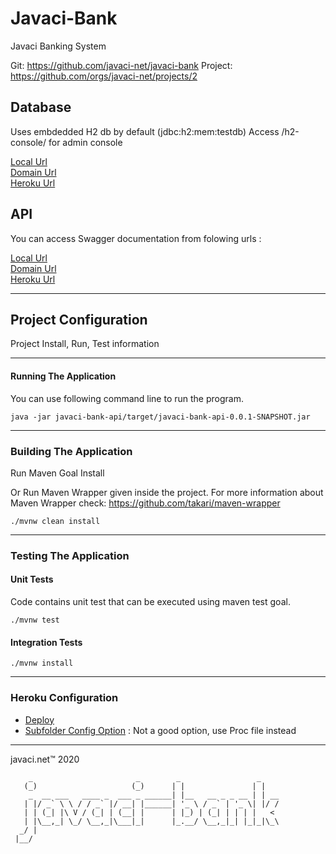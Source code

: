 # Javaci-Bank

Javaci Banking System

Git: <https://github.com/javaci-net/javaci-bank>
Project: <https://github.com/orgs/javaci-net/projects/2>

## Database

Uses embdedded H2 db by default (jdbc:h2:mem:testdb)
Access /h2-console/ for admin console

[Local Url](http://localhost:8080/h2-console/ "Local")  
[Domain Url](http://www.javacibank.com/h2-console/ "Javacibank.com")  
[Heroku Url](https://javaci-bank.herokuapp.com/h2-console/ "Herokuapp")  

## API

You can access Swagger documentation from folowing urls :

[Local Url](http://localhost:8080/swagger-ui.html# "Local")  
[Domain Url](http://www.javacibank.com/swagger-ui.html# "Javacibank.com")  
[Heroku Url](https://javaci-bank.herokuapp.com/swagger-ui.html# "Herokuapp")  


------------------------------------------------------------

## Project Configuration

Project Install, Run, Test information

------------------------------------------------------------

#### Running The Application

You can use following command line to run the program. 

    java -jar javaci-bank-api/target/javaci-bank-api-0.0.1-SNAPSHOT.jar

------------------------------------------------------------
   
### Building The Application

Run Maven Goal Install

Or Run Maven Wrapper given inside the project. For more information about Maven Wrapper check: https://github.com/takari/maven-wrapper

    ./mvnw clean install

------------------------------------------------------------

### Testing The Application

#### Unit Tests

Code contains unit test that can be executed using maven test goal.

    ./mvnw test

#### Integration Tests

    ./mvnw install


------------------------------------------------------------

### Heroku Configuration

*   [Deploy](https://devcenter.heroku.com/articles/deploying-java-applications-with-the-heroku-maven-plugin "Heroku Deploy")  
*   [Subfolder Config Option](https://devcenter.heroku.com/articles/deploying-java-applications-with-the-heroku-maven-plugin "Heroku Subfolder Config Option")  : Not a good option, use Proc file instead


------------------------------------------------------------

javaci.net&trade; 2020

        _                       _        _                 _    
       (_)                     (_)      | |               | |   
        _  __ ___   ____ _  ___ _ ______| |__   __ _ _ __ | | __
       | |/ _` \ \ / / _` |/ __| |______| '_ \ / _` | '_ \| |/ /
       | | (_| |\ V / (_| | (__| |      | |_) | (_| | | | |   < 
       | |\__,_| \_/ \__,_|\___|_|      |_.__/ \__,_|_| |_|_|\_\
      _/ |                                                      
     |__/                                                       
 
 
                                                                                                   
                                                                                                   


